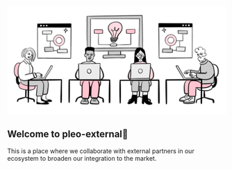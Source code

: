 <div align="center">
  <picture>
    <img src="https://github.com/pleo-external/.github/blob/fbd5c4e0dbc762ea30f95f37da26ae79e365913b/Github_integrations_Banner.png" width="800" />
  </picture>
</div>

## Welcome to pleo-external👋

This is a place where we collaborate with external partners in our ecosystem to broaden our integration to the market.

